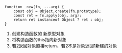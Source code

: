 ```  
function _new(fn, ...arg) {
    const obj = Object.create(fn.prototype);
    const ret = fn.apply(obj, arg);
    return ret instanceof Object ? ret : obj;
}
```  
1. 创建构造函数的 新原型对象  
2. 将构造函数的this指向新对象  
3. 若2返回对象直接return，若2不是对象返回1新建的对象
